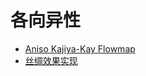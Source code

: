 # 各向异性

- [Aniso Kajiya-Kay Flowmap](https://zhuanlan.zhihu.com/p/455213476)
- [丝绸效果实现](https://zhuanlan.zhihu.com/p/84313625)